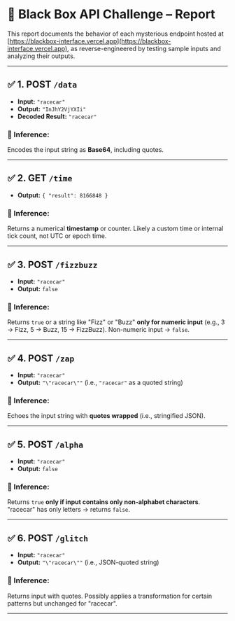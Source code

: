 # 🧪 Black Box API Challenge – Report

This report documents the behavior of each mysterious endpoint hosted at [https://blackbox-interface.vercel.app](https://blackbox-interface.vercel.app), as reverse-engineered by testing sample inputs and analyzing their outputs.

---

## ✅ 1. POST `/data`

- **Input:** `"racecar"`
- **Output:** `"InJhY2VjYXIi"`
- **Decoded Result:** `"racecar"`

### 📌 Inference:
Encodes the input string as **Base64**, including quotes.

---

## ✅ 2. GET `/time`

- **Output:** `{ "result": 8166848 }`

### 📌 Inference:
Returns a numerical **timestamp** or counter. Likely a custom time or internal tick count, not UTC or epoch time.

---

## ✅ 3. POST `/fizzbuzz`

- **Input:** `"racecar"`
- **Output:** `false`

### 📌 Inference:
Returns `true` or a string like "Fizz" or "Buzz" **only for numeric input** (e.g., 3 → Fizz, 5 → Buzz, 15 → FizzBuzz). Non-numeric input → `false`.

---

## ✅ 4. POST `/zap`

- **Input:** `"racecar"`
- **Output:** `"\"racecar\""` (i.e., `"racecar"` as a quoted string)

### 📌 Inference:
Echoes the input string with **quotes wrapped** (i.e., stringified JSON).

---

## ✅ 5. POST `/alpha`

- **Input:** `"racecar"`
- **Output:** `false`

### 📌 Inference:
Returns `true` **only if input contains only non-alphabet characters**. "racecar" has only letters → returns `false`.

---

## ✅ 6. POST `/glitch`

- **Input:** `"racecar"`
- **Output:** `"\"racecar\""` (i.e., JSON-quoted string)

### 📌 Inference:
Returns input with quotes. Possibly applies a transformation for certain patterns but unchanged for "racecar".

---
